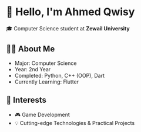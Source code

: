 # 👋 Hello, I'm Ahmed Qwisy  

🎓 Computer Science student at **Zewail University**  

## 🧑‍💻 About Me  
- Major: Computer Science  
- Year: 2nd Year  
- Completed: Python, C++ (OOP), Dart  
- Currently Learning: Flutter  

## 🚀 Interests  
- 🎮 Game Development  
- 💡 Cutting-edge Technologies & Practical Projects